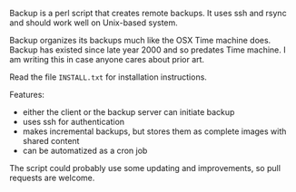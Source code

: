 Backup is a perl script that creates remote backups. It uses ssh and rsync and
should work well on Unix-based system.

Backup organizes its backups much like the OSX Time machine does. Backup has existed since
late year 2000 and so predates Time machine. I am writing this in case anyone cares about
prior art.

Read the file `INSTALL.txt` for installation instructions.

Features:

* either the client or the backup server can initiate backup
* uses ssh for authentication
* makes incremental backups, but stores them as complete images with shared content
* can be automatized as a cron job

The script could probably use some updating and improvements, so pull requests are
welcome.

